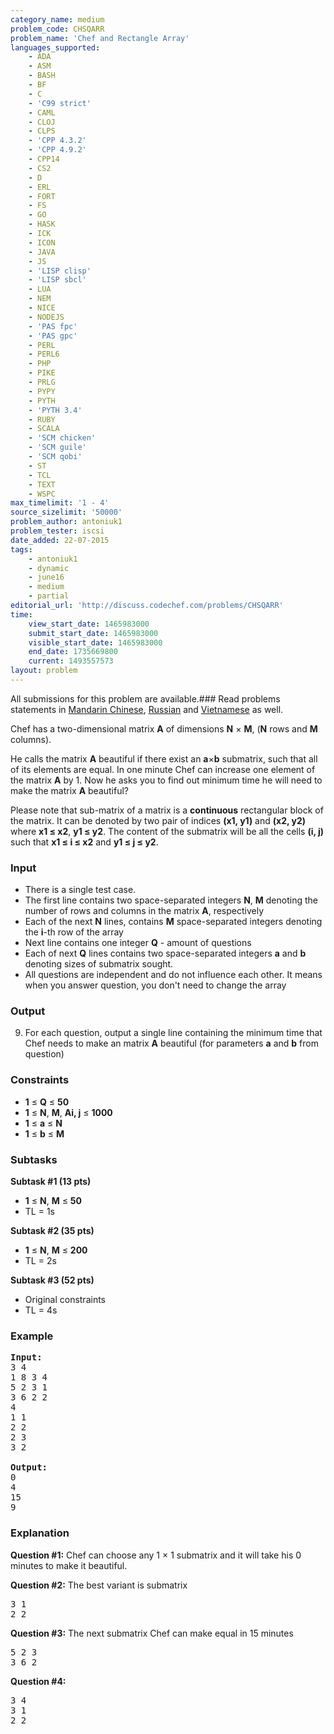 ```yaml
---
category_name: medium
problem_code: CHSQARR
problem_name: 'Chef and Rectangle Array'
languages_supported:
    - ADA
    - ASM
    - BASH
    - BF
    - C
    - 'C99 strict'
    - CAML
    - CLOJ
    - CLPS
    - 'CPP 4.3.2'
    - 'CPP 4.9.2'
    - CPP14
    - CS2
    - D
    - ERL
    - FORT
    - FS
    - GO
    - HASK
    - ICK
    - ICON
    - JAVA
    - JS
    - 'LISP clisp'
    - 'LISP sbcl'
    - LUA
    - NEM
    - NICE
    - NODEJS
    - 'PAS fpc'
    - 'PAS gpc'
    - PERL
    - PERL6
    - PHP
    - PIKE
    - PRLG
    - PYPY
    - PYTH
    - 'PYTH 3.4'
    - RUBY
    - SCALA
    - 'SCM chicken'
    - 'SCM guile'
    - 'SCM qobi'
    - ST
    - TCL
    - TEXT
    - WSPC
max_timelimit: '1 - 4'
source_sizelimit: '50000'
problem_author: antoniuk1
problem_tester: iscsi
date_added: 22-07-2015
tags:
    - antoniuk1
    - dynamic
    - june16
    - medium
    - partial
editorial_url: 'http://discuss.codechef.com/problems/CHSQARR'
time:
    view_start_date: 1465983000
    submit_start_date: 1465983000
    visible_start_date: 1465983000
    end_date: 1735669800
    current: 1493557573
layout: problem
---
```

All submissions for this problem are available.###  Read problems statements in [Mandarin Chinese](http://www.codechef.com/download/translated/JUNE16/mandarin/CHSQARR.pdf), [Russian](http://www.codechef.com/download/translated/JUNE16/russian/CHSQARR.pdf) and [Vietnamese](http://www.codechef.com/download/translated/JUNE16/vietnamese/CHSQARR.pdf) as well.

Chef has a two-dimensional matrix **A** of dimensions **N** × **M**, (**N** rows and **M** columns).

He calls the matrix **A** beautiful if there exist an **a**×**b** submatrix, such that all of its elements are equal. In one minute Chef can increase one element of the matrix **A** by 1. Now he asks you to find out minimum time he will need to make the matrix **A** beautiful?

Please note that sub-matrix of a matrix is a **continuous** rectangular block of the matrix. It can be denoted by two pair of indices **(x1, y1)** and **(x2, y2)** where **x1 ≤ x2**, **y1 ≤ y2**. The content of the submatrix will be all the cells **(i, j)** such that **x1 ≤ i ≤ x2** and **y1 ≤ j ≤ y2**.

### Input

- There is a single test case.
- The first line contains two space-separated integers **N**, **M** denoting the number of rows and columns in the matrix **A**, respectively
- Each of the next **N** lines, contains **M** space-separated integers denoting the **i**-th row of the array
- Next line contains one integer **Q** - amount of questions
- Each of next **Q** lines contains two space-separated integers **a** and **b** denoting sizes of submatrix sought.
- All questions are independent and do not influence each other. It means when you answer question, you don't need to change the array

### Output

9. For each question, output a single line containing the minimum time that Chef needs to make an matrix **A** beautiful (for parameters **a** and **b** from question)
### Constraints

- **1** ≤ **Q** ≤ **50**
- **1** ≤ **N**, **M**, **Ai, j** ≤ **1000**
- **1** ≤ **a** ≤ **N**
- **1** ≤ **b** ≤ **M**

### Subtasks

**Subtask #1 (13 pts)**

- **1** ≤ **N**, **M** ≤ **50**
- TL = 1s

**Subtask #2 (35 pts)**

- **1** ≤ **N**, **M** ≤ **200**
- TL = 2s

**Subtask #3 (52 pts)**

- Original constraints
- TL = 4s

### Example

<pre><b>Input:</b>
3 4
1 8 3 4
5 2 3 1
3 6 2 2
4
1 1
2 2
2 3
3 2

<b>Output:</b>
0
4
15
9
</pre>
### Explanation

**Question #1:**
Chef can choose any 1 × 1 submatrix and it will take his 0 minutes to make it beautiful.

**Question #2:**
The best variant is submatrix

<pre>
3 1
2 2
</pre>
**Question #3:**
The next submatrix Chef can make equal in 15 minutes

<pre>
5 2 3
3 6 2
</pre>
**Question #4:**

<pre>
3 4
3 1
2 2
</pre>